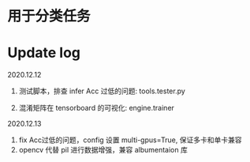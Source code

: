 # 用于分类任务

# Update log
2020.12.12 <br>
1. 测试脚本，排查 infer Acc 过低的问题:
   <add> tools.tester.py
   
2. 混淆矩阵在 tensorboard 的可视化:
   <modify> engine.trainer
   

2020.12.13 <br>
1. fix Acc过低的问题，config 设置 multi-gpus=True, 保证多卡和单卡兼容
2. opencv 代替 pil 进行数据增强，兼容 albumentaion 库

